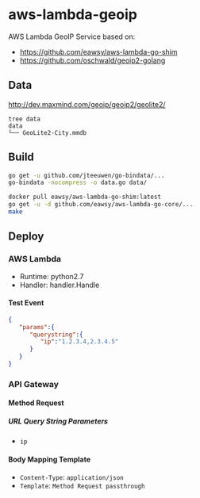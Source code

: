 # aws-lambda-geoip

AWS Lambda GeoIP Service based on:

- https://github.com/eawsy/aws-lambda-go-shim
- https://github.com/oschwald/geoip2-golang

## Data

http://dev.maxmind.com/geoip/geoip2/geolite2/

```
tree data
data
└── GeoLite2-City.mmdb
```

## Build

```bash
go get -u github.com/jteeuwen/go-bindata/...
go-bindata -nocompress -o data.go data/
```

```bash
docker pull eawsy/aws-lambda-go-shim:latest
go get -u -d github.com/eawsy/aws-lambda-go-core/...
make
```

## Deploy

### AWS Lambda

- Runtime: python2.7
- Handler: handler.Handle

#### Test Event

```json
{
   "params":{
      "querystring":{
         "ip":"1.2.3.4,2.3.4.5"
      }
   }
}
```

### API Gateway

#### Method Request

##### URL Query String Parameters

- `ip`

#### Body Mapping Template

- `Content-Type`: `application/json`
- `Template`: `Method Request passthrough`
